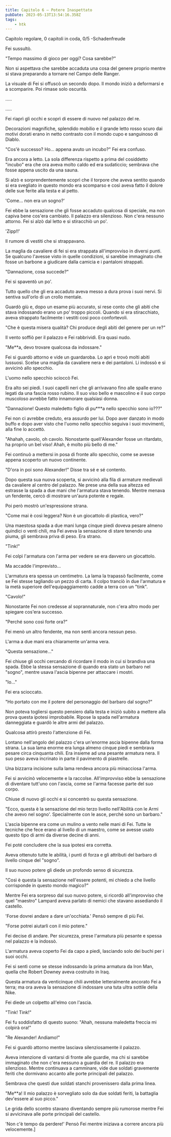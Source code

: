```yaml
---
title: Capitolo 6 – Potere Inaspettato
pubDate: 2023-05-13T13:54:16.358Z
tags:
    - htk
---
```



Capitolo regolare,
0 capitoli in coda, 0/5
-Schadenfreude

Fei sussultò.

"Tempo massimo di gioco per oggi? Cosa sarebbe?"

Non si aspettava che sarebbe accaduta una cosa del genere proprio mentre si stava preparando a tornare nel Campo delle Ranger.

La visuale di Fei si offuscò un secondo dopo. Il mondo iniziò a deformarsi e a scomparire. Poi rimase solo oscurità.

.....

.....

Fei riaprì gli occhi e scoprì di essere di nuovo nel palazzo del re.

Decorazioni magnifiche, splendido mobilio e il grande letto rosso scuro dai motivi dorati erano in netto contrasto con il mondo cupo e sanguinoso di Diablo.

"Cos'è successo? Ho... appena avuto un incubo?" Fei era confuso.

Era ancora a letto. La sola differenza rispetto a prima del cosiddetto "incubo" era che ora aveva molto caldo ed era sudaticcio; sembrava che fosse appena uscito da una sauna.

Si alzò e sorprendentemente scoprì che il torpore che aveva sentito quando si era svegliato in questo mondo era scomparso e così aveva fatto il dolore delle sue ferite alla testa e al petto.

'Come... non era un sogno?'

Fei ebbe la sensazione che gli fosse accaduto qualcosa di speciale, ma non capiva bene cos'era cambiato. Il palazzo era silenzioso. Non c'era nessuno attorno. Fei si alzò dal letto e si stiracchiò un po'.

'Zipp!!'

Il rumore di vestiti che si strappavano.

La maglia da cavaliere di fei si era strappata all'improvviso in diversi punti. Se qualcuno l'avesse visto in quelle condizioni, si sarebbe immaginato che fosse un barbone a giudicare dalla camicia e i pantaloni strappati.

"Dannazione, cosa succede?"

Fei si spaventò un po'.

Tutto quello che gli era accaduto aveva messo a dura prova i suoi nervi. Si sentiva sull'orlo di un crollo mentale.

Guardò giù e, dopo un esame più accurato, si rese conto che gli abiti che stava indossando erano un po' troppo piccoli. Quando si era stiracchiato, aveva strappato facilmente i vestiti così poco confortevoli.

"Che è questa misera qualità? Chi produce degli abiti del genere per un re?"

Il vento soffiò per il palazzo e Fei rabbrividì. Era quasi nudo.

"Me**a, devo trovare qualcosa da indossare."

Fei si guardò attorno e vide un guardaroba. Lo aprì e trovò molti abiti lussuosi. Scelse una maglia da cavaliere nera e dei pantaloni. Li indossò e si avvicinò allo specchio.

L'uomo nello specchio scioccò Fei.

Era alto sei piedi. I suoi capelli neri che gli arrivavano fino alle spalle erano legati da una fascia rosso rubino. Il suo viso bello e mascolino e il suo corpo muscoloso avrebbe fatto innamorare qualsiasi donna.

"Dannazione! Questo maledetto figlio di pu***a nello specchio sono io???"

Fei non ci avrebbe creduto, era assurdo per lui. Dopo aver danzato in modo buffo e dopo aver visto che l'uomo nello specchio seguiva i suoi movimenti, alla fine lo accettò.

"Ahahah, cavolo, oh cavolo. Nonostante quell'Alexander fosse un ritardato, ha proprio un bel viso! Ahah, è molto più bello di me."

Fei continuò a mettersi in posa di fronte allo specchio, come se avesse appena scoperto un nuovo continente.

"D'ora in poi sono Alexander!" Disse tra sé e sé contento.

Dopo questa sua nuova scoperta, si avvicinò alla fila di armature medievali da cavaliere al centro del palazzo. Ne prese una della sua altezza ed estrasse la spada a due mani che l'armatura stava tenendo. Mentre menava un fendente, cercò di mostrare un'aura potente e regale.

Poi però mostrò un'espressione strana.

"Come mai è così leggera? Non è un giocattolo di plastica, vero?"

Una maestosa spada a due mani lunga cinque piedi doveva pesare almeno quindici o venti chili, ma Fei aveva la sensazione di stare tenendo una piuma, gli sembrava priva di peso. Era strano.

"Tink!"

Fei colpì l'armatura con l'arma per vedere se era davvero un giocattolo.

Ma accadde l'imprevisto...

L'armatura era spessa un centimetro. La lama la trapassò facilmente, come se Fei stesse tagliando un pezzo di carta. Il colpo tranciò in due l'armatura e la metà superiore dell'equipaggiamento cadde a terra con un "tink".

"Cavolo!"

Nonostante Fei non credesse al soprannaturale, non c'era altro modo per spiegare cos'era successo.

"Perché sono così forte ora?"

Fei menò un altro fendente, ma non sentì ancora nessun peso.

L'arma a due mani era chiaramente un'arma vera.

"Questa sensazione..."

Fei chiuse gli occhi cercando di ricordare il modo in cui si brandiva una spada. Ebbe la stessa sensazione di quando era stato un barbaro nel "sogno", mentre usava l'ascia bipenne per attaccare i mostri.

"Io..."

Fei era scioccato.

"Ho portato con me il potere del personaggio del barbaro dal sogno?"

Non poteva togliersi questo pensiero dalla testa e iniziò subito a mettere alla prova questa ipotesi improbabile. Ripose la spada nell'armatura danneggiata e guardò le altre armi del palazzo.

Qualcosa attirò presto l'attenzione di Fei.

Lontano nell'angolo del palazzo c'era un'enorme ascia bipenne dalla forma strana. La sua lama enorme era lunga almeno cinque piedi e sembrava pesare circa cinquanta chili. Era insieme ad una pesante armatura nera. Il suo peso aveva incrinato in parte il pavimento di piastrelle.

Una bizzarra incisione sulla lama rendeva ancora più minacciosa l'arma.

Fei si avvicinò velocemente e la raccolse. All'improvviso ebbe la sensazione di diventare tutt'uno con l'ascia, come se l'arma facesse parte del suo corpo.

Chiuse di nuovo gli occhi e si concentrò su questa sensazione.

"Ecco, questa è la sensazione del mio terzo livello nell'Abilità con le Armi che avevo nel sogno'. Specialmente con le asce, perché sono un barbaro."

L'ascia bipenne era come un mulino a vento nelle mani di Fei. Tutte le tecniche che fece erano al livello di un maestro, come se avesse usato questo tipo di armi da diverse decine di anni.

Fei poté concludere che la sua ipotesi era corretta.

Aveva ottenuto tutte le abilità, i punti di forza e gli attributi del barbaro di livello cinque del "sogno".

Il suo nuovo potere gli diede un profondo senso di sicurezza.

"Così è questa la sensazione nell'essere potenti, mi chiedo a che livello corrisponde in questo mondo magico?"

Mentre Fei era sorpreso dal suo nuovo potere, si ricordò all'improvviso che quel "maestro" Lampard aveva parlato di nemici che stavano assediando il castello.

'Forse dovrei andare a dare un'occhiata.' Pensò sempre di più Fei.

"Forse potrei aiutarli con il mio potere."

Fei decise di andare. Per sicurezza, prese l'armatura più pesante e spessa nel palazzo e la indossò.

L'armatura aveva coperto Fei da capo a piedi, lasciando solo dei buchi per i suoi occhi.

Fei si sentì come se stesse indossando la prima armatura da Iron Man, quella che Robert Downey aveva costruito in Iraq.

Questa armatura da venticinque chili avrebbe letteralmente ancorato Fei a terra; ma ora aveva la sensazione di indossare una tuta ultra sottile della Nike.

Fei diede un colpetto all'elmo con l'ascia.

"Tink! Tink!"

Fei fu soddisfatto di questo suono: "Ahah, nessuna maledetta freccia mi colpirà ora!"

"Re Alexander! Andiamo!"

Fei si guardò attorno mentre lasciava silenziosamente il palazzo.

Aveva intenzione di vantarsi di fronte alle guardie, ma chi si sarebbe immaginato che non c'era nessuno a guardia del re. Il palazzo era silenzioso. Mentre continuava a camminare, vide due soldati gravemente feriti che dormivano accanto alle porte principali del palazzo.

Sembrava che questi due soldati stanchi provenissero dalla prima linea.

"Me**a! Il mio palazzo è sorvegliato solo da due soldati feriti, la battaglia dev'essere al suo picco."

Le grida dello scontro stavano diventando sempre più rumorose mentre Fei si avvicinava alle porte principali del castello.

'Non c'è tempo da perdere!' Pensò Fei mentre iniziava a correre ancora più velocemente.]



